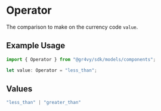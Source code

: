 # Operator

The comparison to make on the currency code `value`.

## Example Usage

```typescript
import { Operator } from "@gr4vy/sdk/models/components";

let value: Operator = "less_than";
```

## Values

```typescript
"less_than" | "greater_than"
```
